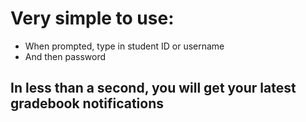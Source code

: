 # Very simple to use:
- When prompted, type in student ID or username
- And then password

## In less than a second, you will get your latest gradebook notifications
